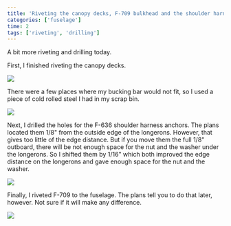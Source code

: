 ```yaml
---
title: 'Riveting the canopy decks, F-709 bulkhead and the shoulder harness anchors'
categories: ['fuselage']
time: 2
tags: ['riveting', 'drilling']
---
```


A bit more riveting and drilling today.

<!-- more -->

First, I finished riveting the canopy decks.

![](0-canopy-decks.jpeg)

There were a few places where my bucking bar would not fit, so I used a piece of cold rolled steel I had in my scrap bin.

![](1-bucking-bar.jpeg)

Next, I drilled the holes for the F-636 shoulder harness anchors. The plans located them 1/8" from the outside edge of the longerons. However, that gives too little of the edge distance. But if you move them the full 1/8" outboard, there will be not enough space for the nut and the washer under the longerons. So I shifted them by 1/16" which both improved the edge distance on the longerons and gave enough space for the nut and the washer.

![](2-shoulder-harness.jpeg)

Finally, I riveted F-709 to the fuselage. The plans tell you to do that later, however. Not sure if it will make any difference.

![](3-f709-bulkhead.jpeg)
